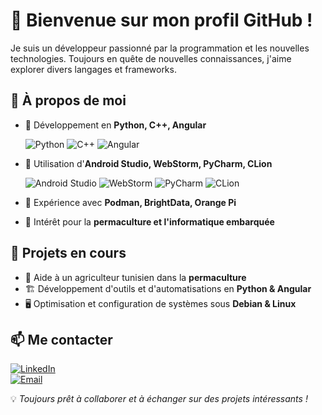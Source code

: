 # 👋 Bienvenue sur mon profil GitHub !

Je suis un développeur passionné par la programmation et les nouvelles technologies. Toujours en quête de nouvelles connaissances, j'aime explorer divers langages et frameworks.

## 🚀 À propos de moi

- 🔹 Développement en **Python, C++, Angular**
  
  ![Python](https://img.shields.io/badge/Python-3776AB?style=for-the-badge&logo=python&logoColor=white)
  ![C++](https://img.shields.io/badge/C++-00599C?style=for-the-badge&logo=c%2B%2B&logoColor=white)
  ![Angular](https://img.shields.io/badge/Angular-DD0031?style=for-the-badge&logo=angular&logoColor=white)

- 🔹 Utilisation d'**Android Studio, WebStorm, PyCharm, CLion**
  
  ![Android Studio](https://img.shields.io/badge/Android_Studio-3DDC84?style=for-the-badge&logo=android-studio&logoColor=white)
  ![WebStorm](https://img.shields.io/badge/WebStorm-000000?style=for-the-badge&logo=WebStorm&logoColor=white)
  ![PyCharm](https://img.shields.io/badge/PyCharm-000000?style=for-the-badge&logo=pycharm&logoColor=white)
  ![CLion](https://img.shields.io/badge/CLion-000000?style=for-the-badge&logo=clion&logoColor=white)

- 🔹 Expérience avec **Podman, BrightData, Orange Pi**

- 🔹 Intérêt pour la **permaculture et l'informatique embarquée**

## 📌 Projets en cours

- 🌱 Aide à un agriculteur tunisien dans la **permaculture**
- 🏗 Développement d'outils et d'automatisations en **Python & Angular**
- 🖥 Optimisation et configuration de systèmes sous **Debian & Linux**

## 📫 Me contacter

[![LinkedIn](https://img.shields.io/badge/LinkedIn-Connect-blue?style=flat&logo=linkedin)](https://www.linkedin.com/)  
[![Email](https://img.shields.io/badge/Email-Contact-red?style=flat&logo=gmail)](mailto:ton.email@example.com)

💡 *Toujours prêt à collaborer et à échanger sur des projets intéressants !*
